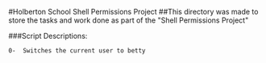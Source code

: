 #Holberton School Shell Permissions Project
##This directory was made to store the tasks and work done as part of the "Shell Permissions Project"

###Script Descriptions:

	0-  Switches the current user to betty 
